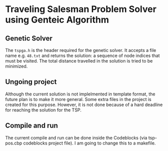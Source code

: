 # Traveling Salesman Problem Solver using Genteic Algorithm


## Genetic Solver
The `tspga.h` is the header required for the genetic solver. It accepts a file name e.g. `48.txt` and returns the solution: a sequence of node indices that must be visited. The total distance travelled in the solution is tried to be minimized.

## Ungoing project
Although the current solution is not implelmented in template format, the future plan is to make it more general. Some extra files in the project is created for this purpose. However, it is not done because of a hard deadline for reaching the solution for the TSP. 

## Compile and run
The current compile and run can be done inside the Codeblocks (via tsp-pos.cbp codeblocks project file). I am going to change this to a makefile.
